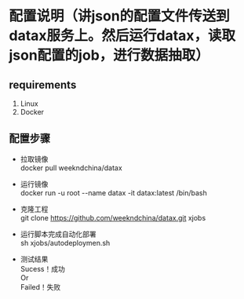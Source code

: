 
# 配置说明（讲json的配置文件传送到datax服务上。然后运行datax，读取json配置的job，进行数据抽取）
## requirements
1. Linux
2. Docker

## 配置步骤
- 拉取镜像
</br> docker pull weekndchina/datax

- 运行镜像
</br> docker run -u root --name datax -it datax:latest /bin/bash

- 克隆工程
</br> git clone https://github.com/weekndchina/datax.git xjobs

- 运行脚本完成自动化部署
</br> sh xjobs/autodeploymen.sh

- 测试结果
</br>Sucess！成功
</br>Or
</br>Failed！失败
